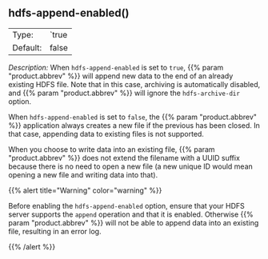 ---
---
<!-- DISCLAIMER: This file is based on the syslog-ng Open Source Edition documentation https://github.com/balabit/syslog-ng-ose-guides/commit/2f4a52ee61d1ea9ad27cb4f3168b95408fddfdf2 and is used under the terms of The syslog-ng Open Source Edition Documentation License. The file has been modified by Axoflow. -->

## hdfs-append-enabled()

|          |              |
| -------- | ------------ |
| Type:    | `true | false` |
| Default: | false        |



*Description:* When `hdfs-append-enabled` is set to `true`, {{% param "product.abbrev" %}} will append new data to the end of an already existing HDFS file. Note that in this case, archiving is automatically disabled, and {{% param "product.abbrev" %}} will ignore the `hdfs-archive-dir` option.

When `hdfs-append-enabled` is set to `false`, the {{% param "product.abbrev" %}} application always creates a new file if the previous has been closed. In that case, appending data to existing files is not supported.

When you choose to write data into an existing file, {{% param "product.abbrev" %}} does not extend the filename with a UUID suffix because there is no need to open a new file (a new unique ID would mean opening a new file and writing data into that).


{{% alert title="Warning" color="warning" %}}

Before enabling the `hdfs-append-enabled` option, ensure that your HDFS server supports the `append` operation and that it is enabled. Otherwise {{% param "product.abbrev" %}} will not be able to append data into an existing file, resulting in an error log.

{{% /alert %}}
